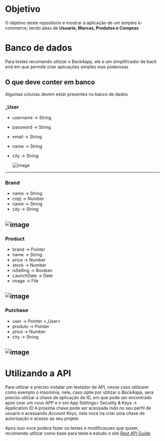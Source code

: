 # Objetivo 

O objetivo deste repositorio e mostrar a aplicação de um simples e-commerce, tendo abas de **Usuario, Marcas, Produtos e Compras**


# Banco de dados
Para testes recomendo utilziar o Back4app, ele e um simplificador de back end em que permite criar aplicações simples mas poderosas


## O que deve conter em banco
Algumas colunas devem estar presentes no banco de dados

### _User
- username -> String
- password -> String
- email -> String
- name -> String
- city -> String
  
  ![image](https://github.com/user-attachments/assets/63d19eb3-4132-4432-b2ac-32f739ef5cbf)
---

### Brand
- name -> String
- cnpj -> Number
- name -> String
- city -> String

![image](https://github.com/user-attachments/assets/6e5f86dd-4adc-4e3a-8caa-5386bad01dcc)
---

### Product
- brand -> Pointer <Brand>
- name -> String
- price -> Number
- stock -> Number
- isSelling -> Boolean
- LaunchDate -> Date
- image -> File

![image](https://github.com/user-attachments/assets/c57c055e-93eb-4c23-942a-02c1742fd610)
---

  ### Purchase
- user -> Pointer <_User>
- produto -> Pointer <product>
- price -> Number
- city -> String

![image](https://github.com/user-attachments/assets/9e17b19d-aa0e-4626-9dc3-90fc755b04fa)
---

# Utilizando a API
Para utilizar e preciso instalar um testador de API, nesse caso utilizarei como exemplo o insominia, nele, caso optie por utilizar o *Back4app*, sera preciso utilizar a chave de aplicação de ID, em que pode ser encontrado apos cirar um novo APP e ir em App Settings> Secutity & Keys -> Application ID
A proxima chave pode ser acessada indo no seu perfil de usuario e acessando *Account Keys*, nela voce ira criar uma chave de autorização e acesso ao seu projeto 

Apos isso voce podera fazer os testes e modificaçoes que quiser, recomendo utilizar como base para teste e estudo o site [Rest API Guide](https://docs.parseplatform.org/rest/guide/#creating-objects)

